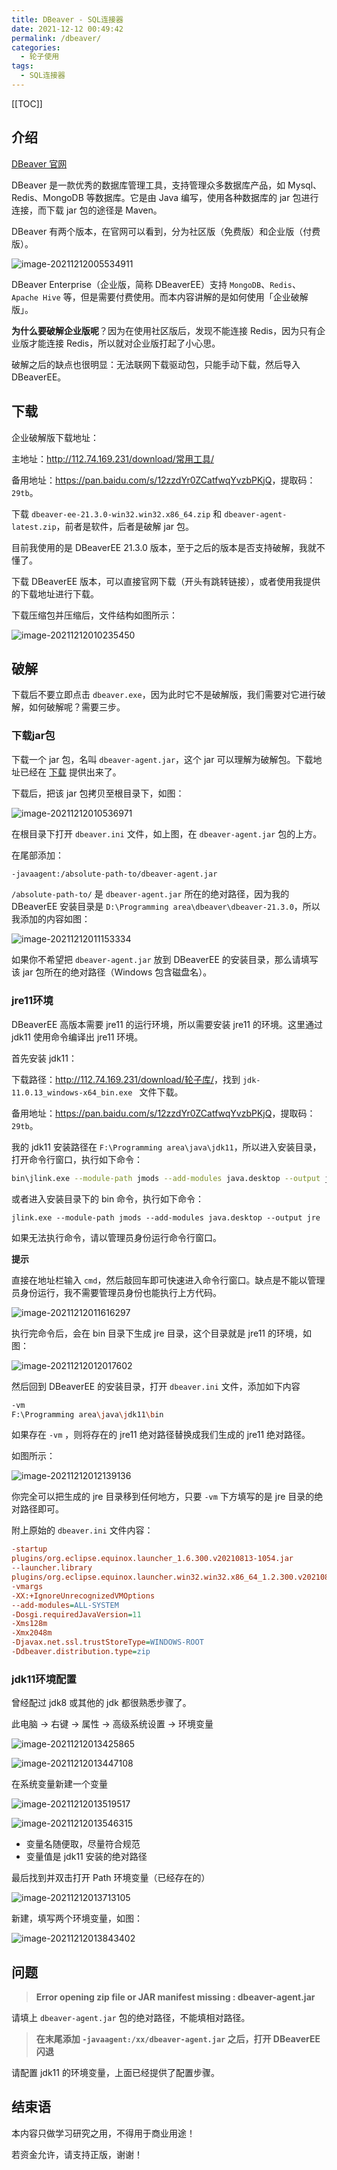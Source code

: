 ```yaml
---
title: DBeaver - SQL连接器
date: 2021-12-12 00:49:42
permalink: /dbeaver/
categories:
  - 轮子使用
tags: 
  - SQL连接器
---
```


[[TOC]]



## 介绍

[DBeaver 官网](https://dbeaver.io/download/)

DBeaver 是一款优秀的数据库管理工具，支持管理众多数据库产品，如 Mysql、Redis、MongoDB 等数据库。它是由 Java 编写，使用各种数据库的 jar 包进行连接，而下载 jar 包的途径是 Maven。

DBeaver 有两个版本，在官网可以看到，分为社区版（免费版）和企业版（付费版）。

![image-20211212005534911](https://cdn.jsdelivr.net/gh/Kele-Bingtang/static/img/%E8%BD%AE%E5%AD%90%E4%BD%BF%E7%94%A8/Docker/20211212005535.png)

DBeaver Enterprise（企业版，简称 DBeaverEE）支持 `MongoDB`、`Redis`、`Apache Hive` 等，但是需要付费使用。而本内容讲解的是如何使用「企业破解版」。

**为什么要破解企业版呢**？因为在使用社区版后，发现不能连接 Redis，因为只有企业版才能连接 Redis，所以就对企业版打起了小心思。

破解之后的缺点也很明显：无法联网下载驱动包，只能手动下载，然后导入 DBeaverEE。

## 下载

企业破解版下载地址：

主地址：<http://112.74.169.231/download/常用工具/>

备用地址：<https://pan.baidu.com/s/12zzdYr0ZCatfwqYvzbPKjQ>，提取码：`29tb`。

下载 `dbeaver-ee-21.3.0-win32.win32.x86_64.zip` 和 `dbeaver-agent-latest.zip`，前者是软件，后者是破解 jar 包。

目前我使用的是 DBeaverEE 21.3.0 版本，至于之后的版本是否支持破解，我就不懂了。

下载 DBeaverEE 版本，可以直接官网下载（开头有跳转链接），或者使用我提供的下载地址进行下载。

下载压缩包并压缩后，文件结构如图所示：

![image-20211212010235450](https://cdn.jsdelivr.net/gh/Kele-Bingtang/static/img/%E8%BD%AE%E5%AD%90%E4%BD%BF%E7%94%A8/Docker/20211212010237.png)



## 破解

下载后不要立即点击 `dbeaver.exe`，因为此时它不是破解版，我们需要对它进行破解，如何破解呢？需要三步。

### 下载jar包

下载一个 jar 包，名叫 `dbeaver-agent.jar`，这个 jar 可以理解为破解包。下载地址已经在 [下载](#下载) 提供出来了。

下载后，把该 jar 包拷贝至根目录下，如图：

![image-20211212010536971](https://cdn.jsdelivr.net/gh/Kele-Bingtang/static/img/%E8%BD%AE%E5%AD%90%E4%BD%BF%E7%94%A8/Docker/20211212010538.png)

在根目录下打开 `dbeaver.ini` 文件，如上图，在 `dbeaver-agent.jar` 包的上方。

在尾部添加：

```sh
-javaagent:/absolute-path-to/dbeaver-agent.jar
```

`/absolute-path-to/` 是 `dbeaver-agent.jar` 所在的绝对路径，因为我的 DBeaverEE 安装目录是 `D:\Programming area\dbeaver\dbeaver-21.3.0`，所以我添加的内容如图：

![image-20211212011153334](https://cdn.jsdelivr.net/gh/Kele-Bingtang/static/img/%E8%BD%AE%E5%AD%90%E4%BD%BF%E7%94%A8/Docker/20211212011154.png)

如果你不希望把 `dbeaver-agent.jar` 放到 DBeaverEE 的安装目录，那么请填写该 jar 包所在的绝对路径（Windows 包含磁盘名）。

### jre11环境

DBeaverEE 高版本需要 jre11 的运行环境，所以需要安装 jre11 的环境。这里通过 jdk11 使用命令编译出 jre11 环境。

首先安装 jdk11：

下载路径：<http://112.74.169.231/download/轮子库/>，找到 `jdk-11.0.13_windows-x64_bin.exe ` 文件下载。

备用地址：<https://pan.baidu.com/s/12zzdYr0ZCatfwqYvzbPKjQ>，提取码：`29tb`。

我的 jdk11 安装路径在 `F:\Programming area\java\jdk11`，所以进入安装目录，打开命令行窗口，执行如下命令：

```sh
bin\jlink.exe --module-path jmods --add-modules java.desktop --output jre
```

或者进入安装目录下的 bin 命令，执行如下命令：

```
jlink.exe --module-path jmods --add-modules java.desktop --output jre
```

如果无法执行命令，请以管理员身份运行命令行窗口。

**提示**

直接在地址栏输入 `cmd`，然后敲回车即可快速进入命令行窗口。缺点是不能以管理员身份运行，我不需要管理员身份也能执行上方代码。

![image-20211212011616297](https://cdn.jsdelivr.net/gh/Kele-Bingtang/static/img/%E8%BD%AE%E5%AD%90%E4%BD%BF%E7%94%A8/Docker/20211212011619.png)

执行完命令后，会在 bin 目录下生成 jre 目录，这个目录就是 jre11 的环境，如图：

![image-20211212012017602](https://cdn.jsdelivr.net/gh/Kele-Bingtang/static/img/%E8%BD%AE%E5%AD%90%E4%BD%BF%E7%94%A8/Docker/20211212012018.png)

然后回到 DBeaverEE 的安装目录，打开 `dbeaver.ini` 文件，添加如下内容

```sh
-vm
F:\Programming area\java\jdk11\bin
```

如果存在 `-vm` ，则将存在的 jre11 绝对路径替换成我们生成的 jre11 绝对路径。

如图所示：

![image-20211212012139136](https://cdn.jsdelivr.net/gh/Kele-Bingtang/static/img/%E8%BD%AE%E5%AD%90%E4%BD%BF%E7%94%A8/Docker/20211212012140.png)

你完全可以把生成的 jre 目录移到任何地方，只要 `-vm` 下方填写的是 jre 目录的绝对路径即可。

附上原始的 `dbeaver.ini` 文件内容：

```ini
-startup
plugins/org.eclipse.equinox.launcher_1.6.300.v20210813-1054.jar
--launcher.library
plugins/org.eclipse.equinox.launcher.win32.win32.x86_64_1.2.300.v20210828-0802
-vmargs
-XX:+IgnoreUnrecognizedVMOptions
--add-modules=ALL-SYSTEM
-Dosgi.requiredJavaVersion=11
-Xms128m
-Xmx2048m
-Djavax.net.ssl.trustStoreType=WINDOWS-ROOT
-Ddbeaver.distribution.type=zip
```

### jdk11环境配置

曾经配过 jdk8 或其他的 jdk 都很熟悉步骤了。

此电脑 -> 右键 -> 属性 -> 高级系统设置 -> 环境变量

![image-20211212013425865](https://cdn.jsdelivr.net/gh/Kele-Bingtang/static/img/%E8%BD%AE%E5%AD%90%E4%BD%BF%E7%94%A8/Docker/20211212013427.png)

![image-20211212013447108](https://cdn.jsdelivr.net/gh/Kele-Bingtang/static/img/%E8%BD%AE%E5%AD%90%E4%BD%BF%E7%94%A8/Docker/20211212013448.png)

在系统变量新建一个变量

![image-20211212013519517](https://cdn.jsdelivr.net/gh/Kele-Bingtang/static/img/%E8%BD%AE%E5%AD%90%E4%BD%BF%E7%94%A8/Docker/20211212013520.png)

![image-20211212013546315](https://cdn.jsdelivr.net/gh/Kele-Bingtang/static/img/%E8%BD%AE%E5%AD%90%E4%BD%BF%E7%94%A8/Docker/20211212013548.png)

- 变量名随便取，尽量符合规范
- 变量值是 jdk11 安装的绝对路径

最后找到并双击打开 Path 环境变量（已经存在的）

![image-20211212013713105](https://cdn.jsdelivr.net/gh/Kele-Bingtang/static/img/%E8%BD%AE%E5%AD%90%E4%BD%BF%E7%94%A8/Docker/20211212013714.png)

新建，填写两个环境变量，如图：

![image-20211212013843402](https://cdn.jsdelivr.net/gh/Kele-Bingtang/static/img/%E8%BD%AE%E5%AD%90%E4%BD%BF%E7%94%A8/Docker/20211212013844.png)

## 问题

> **Error opening zip file or JAR manifest missing : dbeaver-agent.jar**

请填上 `dbeaver-agent.jar` 包的绝对路径，不能填相对路径。

> **在末尾添加 `-javaagent:/xx/dbeaver-agent.jar` 之后，打开 DBeaverEE 闪退**

请配置 jdk11 的环境变量，上面已经提供了配置步骤。

## 结束语

本内容只做学习研究之用，不得用于商业用途！

若资金允许，请支持正版，谢谢！